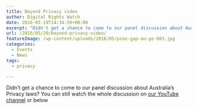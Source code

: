 ```yaml
---
title: Beyond Privacy video
author: Digital Rights Watch
date: 2016-05-19T14:34:50+00:00
excerpt: "Didn't get a chance to come to our panel discussion about Australia's Privacy laws? You can still watch the whole discussion here."
url: /2016/05/20/beyond-privacy-video/
featureImage: /wp-content/uploads/2016/05/pine-gap-au-ge-003.jpg
categories:
  - Events
  - News
tags:
  - privacy

---
```

Didn&#8217;t get a chance to come to our panel discussion about Australia&#8217;s Privacy laws? You can still watch the whole discussion on [our YouTube channel][1] or below

 [1]: https://www.youtube.com/watch?v=UebJTQQ6l2E&feature=youtu.be&t=10m37s